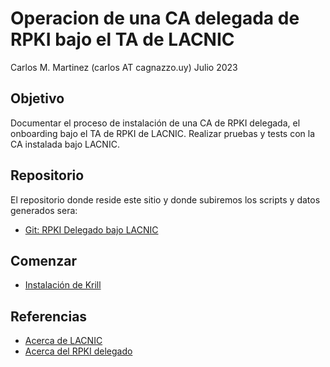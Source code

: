# Operacion de una CA delegada de RPKI bajo el TA de LACNIC

Carlos M. Martinez (carlos AT cagnazzo.uy)
Julio 2023

## Objetivo

Documentar el proceso de instalación de una CA de RPKI delegada, el onboarding bajo el TA de RPKI de LACNIC. Realizar pruebas y tests con la CA instalada bajo LACNIC. 

## Repositorio

El repositorio donde reside este sitio y donde subiremos los scripts y datos generados sera:

- [Git: RPKI Delegado bajo LACNIC](https://github.com/carlosm3011/dlgrpki-lacnic)

## Comenzar

- [Instalación de Krill](krill-install.md)

## Referencias

- [Acerca de LACNIC](about-lacnic.md)
- [Acerca del RPKI delegado](about-delegated-rpki.md)
